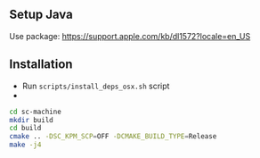 ## Setup Java

Use package: https://support.apple.com/kb/dl1572?locale=en_US

## Installation

* Run `scripts/install_deps_osx.sh` script
* 
```sh
cd sc-machine
mkdir build
cd build
cmake .. -DSC_KPM_SCP=OFF -DCMAKE_BUILD_TYPE=Release
make -j4
``` 